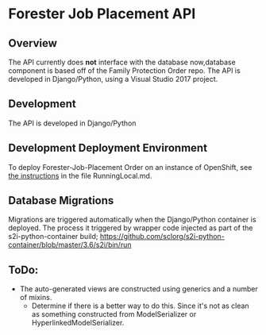# Forester Job Placement API

## Overview

The API currently does __not__ interface with the database now,database component is based off of the Family Protection Order repo.
The API is developed in Django/Python, using a Visual Studio 2017 project.

## Development

The API is developed in Django/Python


## Development Deployment Environment

To deploy Forester-Job-Placement Order on an instance of OpenShift, see [the instructions](../RunningLocal.md) in the file RunningLocal.md.


## Database Migrations

Migrations are triggered automatically when the Django/Python container is deployed.  The process it triggered by wrapper code injected as part of the s2i-python-container build; https://github.com/sclorg/s2i-python-container/blob/master/3.6/s2i/bin/run

## ToDo:
- The auto-generated views are constructed using generics and a number of mixins.
  - Determine if there is a better way to do this.  Since it's not as clean as something constructed from ModelSerializer or HyperlinkedModelSerializer.
